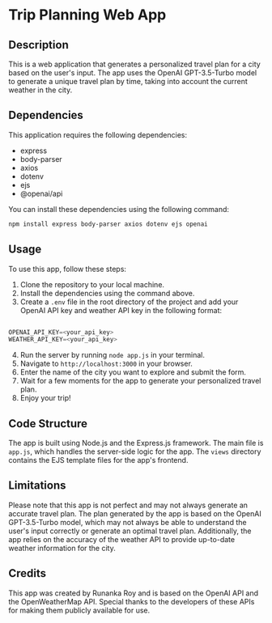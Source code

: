 # Trip Planning Web App

## Description

This is a web application that generates a personalized travel plan for a city based on the user's input. The app uses the OpenAI GPT-3.5-Turbo model to generate a unique travel plan by time, taking into account the current weather in the city.

## Dependencies

This application requires the following dependencies:

- express
- body-parser
- axios
- dotenv
- ejs
- @openai/api

You can install these dependencies using the following command:

``` bash
npm install express body-parser axios dotenv ejs openai
```


## Usage

To use this app, follow these steps:

1. Clone the repository to your local machine.
2. Install the dependencies using the command above.
3. Create a `.env` file in the root directory of the project and add your OpenAI API key and weather API key in the following format:

``` javascript

OPENAI_API_KEY=<your_api_key>
WEATHER_API_KEY=<your_api_key>
```


4. Run the server by running `node app.js` in your terminal.
5. Navigate to `http://localhost:3000` in your browser.
6. Enter the name of the city you want to explore and submit the form.
7. Wait for a few moments for the app to generate your personalized travel plan.
8. Enjoy your trip!

## Code Structure

The app is built using Node.js and the Express.js framework. The main file is `app.js`, which handles the server-side logic for the app. The `views` directory contains the EJS template files for the app's frontend.

## Limitations

Please note that this app is not perfect and may not always generate an accurate travel plan. The plan generated by the app is based on the OpenAI GPT-3.5-Turbo model, which may not always be able to understand the user's input correctly or generate an optimal travel plan. Additionally, the app relies on the accuracy of the weather API to provide up-to-date weather information for the city.

## Credits

This app was created by Runanka Roy and is based on the OpenAI API and the OpenWeatherMap API. Special thanks to the developers of these APIs for making them publicly available for use.
